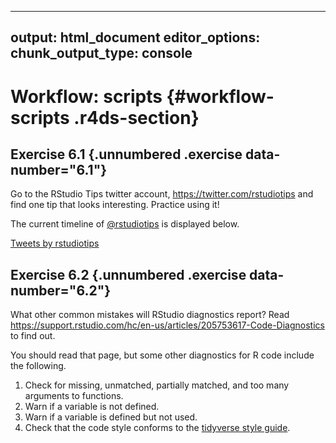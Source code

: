 
---
output: html_document
editor_options:
  chunk_output_type: console
---

# Workflow: scripts {#workflow-scripts .r4ds-section}

## Exercise 6.1 {.unnumbered .exercise data-number="6.1"}

<div class="question">

Go to the RStudio Tips twitter account, <https://twitter.com/rstudiotips> and find one tip that looks interesting. 
Practice using it!

</div>

<div class="answer">

The current timeline of [\@rstudiotips](https://twitter.com/rstudiotips) is displayed below.

<a class="twitter-timeline" href="https://twitter.com/rstudiotips?ref_src=twsrc%5Etfw"> Tweets by rstudiotips</a> 
<script async src="https://platform.twitter.com/widgets.js" charset="utf-8"></script>

</div>

## Exercise 6.2 {.unnumbered .exercise data-number="6.2"}

<div class="question">

What other common mistakes will RStudio diagnostics report?
Read <https://support.rstudio.com/hc/en-us/articles/205753617-Code-Diagnostics> to find out.

</div>

<div class="answer">

You should read that page, but some other diagnostics for R code include the following.

1.  Check for missing, unmatched, partially matched, and too many arguments to functions.
1.  Warn if a variable is not defined.
1.  Warn if a variable is defined but not used.
1.  Check that the code style conforms to the [tidyverse style guide](http://adv-r.had.co.nz/Style.html).

</div>
